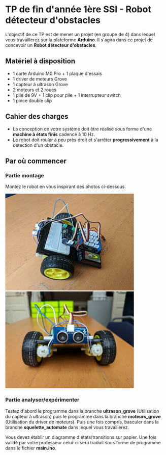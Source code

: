 
# TP de fin d'année 1ère SSI - Robot détecteur d'obstacles

L'objectif de ce TP est de mener un projet (en groupe de 4)
dans lequel vous travaillerez sur la plateforme __Arduino__. Il s'agira dans ce 
projet de concevoir un __Robot détecteur d'obstacles__.

## Matériel à disposition

* 1 carte Arduino M0 Pro + 1 plaque d'essais
* 1 driver de moteurs Grove 
* 1 capteur à ultrason Grove
* 2 moteurs et 2 roues
* 1 pile de 9V + 1 clip pour pile + 1 interrupteur switch
* 1 pince double clip

## Cahier des charges

* La conception de votre système doit être réalisé sous forme d'une __machine à
états finis__ cadencé à 10 Hz.
* Le robot doit rouler à peu près droit et s'arrêter __progressivement__ à la
détection d'un obstacle.

## Par où commencer

### Partie montage

Montez le robot en vous inspirant des photos ci-dessous.

![vue de profil](image1.png)&nbsp;&nbsp;&nbsp;&nbsp;&nbsp;&nbsp;![vue de face](image2.png)


### Partie analyser/expérimenter

Testez d'abord le programme dans la branche __ultrason_grove__ 
(Utilisation du capteur à ultrason) puis le programme dans la branche 
__moteurs_grove__ (Utilisation du driver de moteurs). Puis une fois
compris, basculer dans la branche __squelette_automate__ dans
lequel vous travaillerez.

Vous devez établir un diagramme d'états/transitions sur papier. Une fois
validé par votre professeur celui-ci sera traduit sous forme de 
programme dans le fichier __main.ino__.